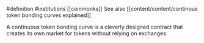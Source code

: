 #definition 
#institutions [[coinmonks]]
See also [[content/content/continous token bonding curves explained]]


A continuous token bonding curve is a cleverly designed contract that creates its own market for tokens without relying on exchanges